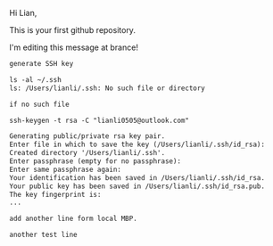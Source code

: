 Hi Lian,

This is your first github repository.

I'm editing this message at brance!

```markdown
generate SSH key

ls -al ~/.ssh
ls: /Users/lianli/.ssh: No such file or directory

if no such file

ssh-keygen -t rsa -C "lianli0505@outlook.com"

Generating public/private rsa key pair.
Enter file in which to save the key (/Users/lianli/.ssh/id_rsa):         
Created directory '/Users/lianli/.ssh'.
Enter passphrase (empty for no passphrase): 
Enter same passphrase again: 
Your identification has been saved in /Users/lianli/.ssh/id_rsa.
Your public key has been saved in /Users/lianli/.ssh/id_rsa.pub.
The key fingerprint is:
...

```

```markdown
add another line form local MBP.
```

```
another test line
```

